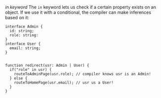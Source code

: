 *in keyword* The `in` keyword lets us check if a certain property exists on an object. If we use it with a conditional, the compiler can make inferences  based on it:

```
interface Admin {
  id: string;
  role: string:
}
interface User {
  email: string;
}


function redirect(usr: Admin | User) {
  if("role" in usr) {
    routeToAdminPage(usr.role); // compiler knows usr is an Admin!
  } else {
    routeToHomePage(usr.email); // usr us a User!
  }
}
```
